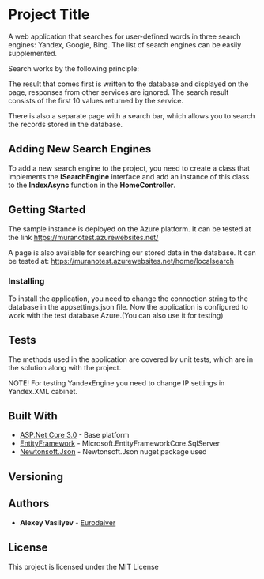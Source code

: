 # Project Title

A web application that searches for user-defined words in three search engines: Yandex, Google, Bing. The list of search engines can be easily supplemented.

Search works by the following principle:

The result that comes first is written to the database and displayed on the page, 
responses from other services are ignored. The search result consists of the first 10 values returned by the service.

There is also a separate page with a search bar, which allows you to search the records stored in the database.

## Adding New Search Engines

To add a new search engine to the project, you need to create a class that implements the **ISearchEngine** interface and add an instance of this class to the **IndexAsync** function in the **HomeController**.

## Getting Started

The sample instance is deployed on the Azure platform. 
It can be tested at the link https://muranotest.azurewebsites.net/

A page is also available for searching our stored data in the database. 
It can be tested at: https://muranotest.azurewebsites.net/home/localsearch

### Installing

To install the application, you need to change the connection string to the database in the appsettings.json file.
Now the application is configured to work with the test database Azure.(You can also use it for testing)


## Tests

The methods used in the application are covered by unit tests, which are in the solution along with the project.

NOTE! For testing YandexEngine you need to change IP settings in Yandex.XML cabinet.



## Built With

* [ASP.Net Core 3.0]() - Base platform
* [EntityFramework]() - Microsoft.EntityFrameworkCore.SqlServer
* [Newtonsoft.Json]() - Newtonsoft.Json nuget package used

## Versioning

## Authors

* **Alexey Vasilyev** - [Eurodaiver](https://github.com/Eurodaiver)


## License

This project is licensed under the MIT License 

